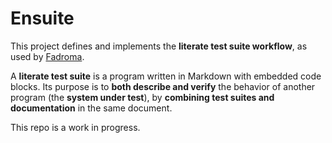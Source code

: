 # Ensuite

This project defines and implements the **literate test suite workflow**,
as used by [Fadroma](https://github.com/hackbg/fadroma).

A **literate test suite** is a program written in Markdown with embedded code blocks.
Its purpose is to **both describe and verify** the behavior of another program
(the **system under test**), by **combining test suites and documentation**
in the same document.

This repo is a work in progress.
